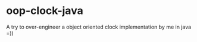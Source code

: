 # oop-clock-java
A try to over-engineer a object oriented clock implementation by me in java =))



